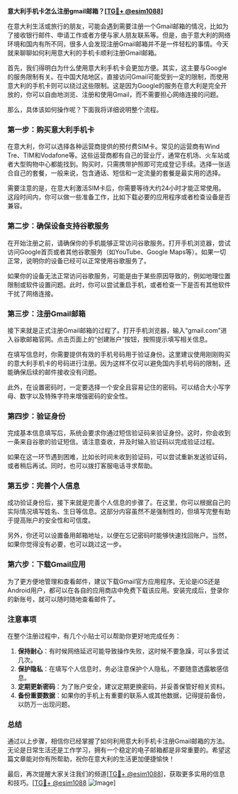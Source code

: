 **意大利手机卡怎么注册gmail邮箱？[[TG💪+ @esim1088](https://t.me/s/esim1088)]**

在意大利生活或旅行的朋友，可能会遇到需要注册一个Gmail邮箱的情况，比如为了接收银行邮件、申请工作或者方便与家人朋友联系等。但是，由于意大利的网络环境和国内有所不同，很多人会发现注册Gmail邮箱并不是一件轻松的事情。今天就来聊聊如何利用意大利的手机卡顺利注册Gmail邮箱。

首先，我们得明白为什么使用意大利手机卡会更加方便。其实，这主要与Google的服务限制有关。在中国大陆地区，直接访问Gmail可能受到一定的限制，而使用意大利的手机卡则可以绕过这些限制。这是因为Google的服务在意大利是完全开放的，你可以自由地浏览、注册和使用Gmail，而不需要担心网络连接的问题。

那么，具体该如何操作呢？下面我将详细说明整个流程。

### 第一步：购买意大利手机卡

在意大利，你可以选择各种运营商提供的预付费SIM卡。常见的运营商有Wind Tre、TIM和Vodafone等。这些运营商都有自己的营业厅，通常在机场、火车站或者大型购物中心都能找到。购买时，只需携带护照即可完成登记手续。选择一张适合自己的套餐，一般来说，包含通话、短信和一定流量的套餐是最实用的选择。

需要注意的是，在意大利激活SIM卡后，你需要等待大约24小时才能正常使用。这段时间内，你可以做一些准备工作，比如下载必要的应用程序或者检查设备是否兼容。

### 第二步：确保设备支持谷歌服务

在开始注册之前，请确保你的手机能够正常访问谷歌服务。打开手机浏览器，尝试访问Google首页或者其他谷歌服务（如YouTube、Google Maps等）。如果一切正常，说明你的设备已经可以正常使用谷歌服务了。

如果你的设备无法正常访问谷歌服务，可能是由于某些原因导致的，例如地理位置限制或软件设置问题。此时，你可以尝试重启手机，或者检查一下是否有其他软件干扰了网络连接。

### 第三步：注册Gmail邮箱

接下来就是正式注册Gmail邮箱的过程了。打开手机浏览器，输入“gmail.com”进入谷歌邮箱官网。点击页面上的“创建账户”按钮，按照提示填写相关信息。

在填写信息时，你需要提供有效的手机号码用于验证身份。这里建议使用刚刚购买的意大利手机卡的号码进行注册。因为这样不仅可以避免国内手机号码的限制，还能确保后续的邮件接收没有问题。

此外，在设置密码时，一定要选择一个安全且容易记住的密码。可以结合大小写字母、数字以及特殊字符来增强密码的安全性。

### 第四步：验证身份

完成基本信息填写后，系统会要求你通过短信验证码来验证身份。这时，你会收到一条来自谷歌的验证短信。请注意查收，并及时输入验证码以完成验证过程。

如果在这一环节遇到困难，比如长时间未收到验证码，可以尝试重新发送验证码，或者稍后再试。同时，也可以拨打客服电话寻求帮助。

### 第五步：完善个人信息

成功验证身份后，接下来就是完善个人信息的步骤了。在这里，你可以根据自己的实际情况填写姓名、生日等信息。这部分内容虽然不是强制性的，但填写完整有助于提高账户的安全性和可信度。

另外，你还可以设置备用邮箱地址，以便在忘记密码时能够快速找回账户。当然，如果你觉得没有必要，也可以跳过这一步。

### 第六步：下载Gmail应用

为了更方便地管理和查看邮件，建议下载Gmail官方应用程序。无论是iOS还是Android用户，都可以在各自的应用商店中免费下载该应用。安装完成后，登录你的新账号，就可以随时随地查看邮件了。

### 注意事项

在整个注册过程中，有几个小贴士可以帮助你更好地完成任务：

1. **保持耐心**：有时候网络延迟可能导致操作失败，这时候不要急躁，可以多尝试几次。
2. **保护隐私**：在填写个人信息时，务必注意保护个人隐私，不要随意透露敏感信息。
3. **定期更新密码**：为了账户安全，建议定期更换密码，并妥善保管好相关资料。
4. **备份重要数据**：如果你的手机上有重要的联系人或其他数据，记得提前备份，以防万一出现问题。

### 总结

通过以上步骤，相信你已经掌握了如何利用意大利手机卡注册Gmail邮箱的方法。无论是日常生活还是工作学习，拥有一个稳定的电子邮箱都是非常重要的。希望这篇文章能对你有所帮助，祝你在意大利的生活更加便捷愉快！

最后，再次提醒大家关注我们的频道[[TG💪+ @esim1088](https://t.me/s/esim1088)]，获取更多实用的信息和技巧。[[TG💪+ @esim1088](https://t.me/s/esim1088) ![Image](https://i.postimg.cc/4NQfJmqS/Snipaste-2025-05-13-00-14-12.png)]